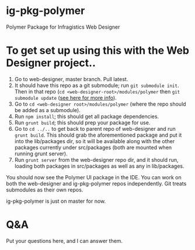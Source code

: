 ig-pkg-polymer
==============

Polymer Package for Infragistics Web Designer

# To get set up using this with the Web Designer project..

1. Go to web-designer, master branch. Pull latest.
2. It should have this repo as a git submodule; run `git submodule init`.  Then in that repo (`cd <web-designer-root>/modules/polymer` then `git submodule update` ([see here for more info](http://joncairns.com/2011/10/how-to-use-git-submodules/#cloning)).
3. Go to `cd <web-designer root>/modules/polymer` (where the repo should be added as a submodule).
4. Run `npm install`; this should get all package dependencies.
5. Run `grunt build`; this should prep your package for use.
6. Go to `cd ../..` to get back to parent repo of web-designer and run `grunt build`.  This should grab the aforementioned package and put it into the lib/packages dir, so it will be available along with the other packages currently under src/packages (both are mounted when running grunt server).
7. Run `grunt server` from the web-designer repo dir, and it should run, loading both packages in src/packages as well as any in lib/packages.  

You should now see the Polymer UI package in the IDE. You can work on both the web-designer and ig-pkg-polymer repos independently. Git treats submodules as their own repos. 

ig-pkg-polymer is just on master for now. 

# Q&A
Put your questions here, and I can answer them.
